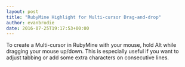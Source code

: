 ```yaml
---
layout: post
title: "RubyMine Highlight for Multi-cursor Drag-and-drop"
author: evanbrodie
date: 2016-07-25T19:17:53+00:00
---
```


To create a Multi-cursor in RubyMine with your mouse, hold Alt while dragging your mouse up/down. This is especially useful if you want to adjust tabbing or add some extra characters on consecutive lines.
